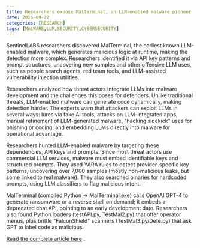 ```yaml
---
title: Researchers expose MalTerminal, an LLM-enabled malware pioneer
date: 2025-09-22
categories: [RESEARCH]
tags: [MALWARE,LLM,SECURITY,CYBERSECURITY]
---
```


SentinelLABS researchers discovered MalTerminal, the earliest known LLM-enabled malware, which generates malicious logic at runtime, making the detection more complex. Researchers identified it via API key patterns and prompt structures, uncovering new samples and other offensive LLM uses, such as people search agents, red team tools, and LLM-assisted vulnerability injection utilities.

Researchers analyzed how threat actors integrate LLMs into malware development and the challenges this poses for defenders. Unlike traditional threats, LLM-enabled malware can generate code dynamically, making detection harder. The experts warn that attackers can exploit LLMs in several ways: lures via fake AI tools, attacks on LLM-integrated apps, manual refinement of LLM-generated malware, "hacking sidekick" uses for phishing or coding, and embedding LLMs directly into malware for operational advantage.

Researchers hunted LLM-enabled malware by targeting these dependencies, API keys and prompts. Since most threat actors use commercial LLM services, malware must embed identifiable keys and structured prompts. They used YARA rules to detect provider-specific key patterns, uncovering over 7,000 samples (mostly non-malicious leaks, but some linked to real malware). They also searched binaries for hardcoded prompts, using LLM classifiers to flag malicious intent.

MalTerminal (compiled Python -> MalTerminal.exe) calls OpenAI GPT-4 to generate ransomware or a reverse shell on demand; it embeds a deprecated chat API, pointing to an early development date. Researchers also found Python loaders (testAPI.py, TestMal2.py) that offer operator menus, plus brittle "FalconShield" scanners (TestMal3.py/Defe.py) that ask GPT to label code as malicious.

[Read the complete article here](https://securityaffairs.com/182433/malware/researchers-expose-malterminal-an-llm-enabled-malware-pioneer.html) .
